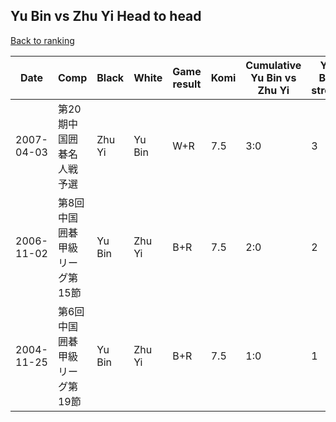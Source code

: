 ## Yu Bin vs Zhu Yi Head to head

[Back to ranking](../../index.md)




| **Date** | **Comp** | **Black** | **White** | **Game result** | **Komi** | **Cumulative Yu Bin vs Zhu Yi** | **Yu Bin streak** | **Zhu Yi streak** | 
| --- | --- | --- | --- | --- | --- | --- | --- | --- |
| 2007-04-03 | 第20期中国囲碁名人戦予選 | Zhu Yi | Yu Bin | W+R | 7.5 | 3:0 | 3 | 0 | 
| 2006-11-02 | 第8回中国囲碁甲級リーグ第15節 | Yu Bin | Zhu Yi | B+R | 7.5 | 2:0 | 2 | 0 | 
| 2004-11-25 | 第6回中国囲碁甲級リーグ第19節 | Yu Bin | Zhu Yi | B+R | 7.5 | 1:0 | 1 | 0 |




